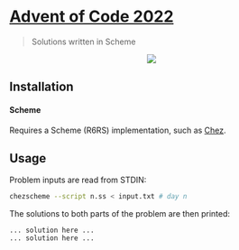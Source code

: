 # [Advent of Code 2022](https://adventofcode.com/2022)
> Solutions written in Scheme

<p align="center">
    <a href="./scheme"><img src="https://img.shields.io/badge/Scheme-5%2F25-blue"></a>
</p>


## Installation

#### Scheme
Requires a Scheme (R6RS) implementation, such as 
[Chez](https://github.com/cisco/chezscheme). 

## Usage

Problem inputs are read from STDIN:

```sh
chezscheme --script n.ss < input.txt # day n
```

The solutions to both parts of the problem are then printed:

```
... solution here ...
... solution here ...
```
